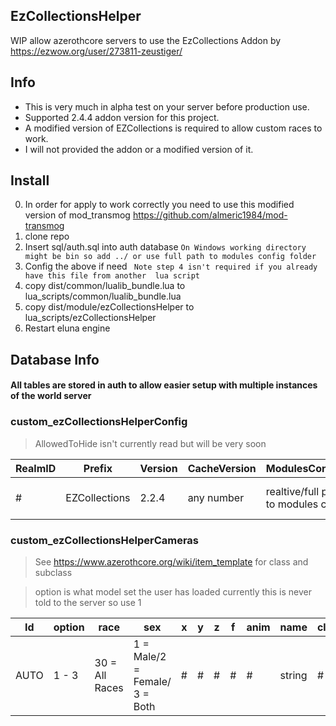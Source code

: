 ## EzCollectionsHelper
WIP allow azerothcore servers to use the EzCollections Addon by https://ezwow.org/user/273811-zeustiger/ 

## Info
* This is very much in alpha test on your server before production use. 
* Supported 2.4.4 addon version for this project.
* A modified version of EZCollections is required to allow custom races to work.
* I will not provided the addon or a modified version of it.

## Install
0) In order for apply to work correctly you need to use this modified version of mod_transmog https://github.com/almeric1984/mod-transmog
1) clone repo
2) Insert sql/auth.sql into auth database ```On Windows working directory might be bin so add ../ or use full path to modules config folder```
3) Config the above if need
``` Note step 4 isn't required if you already have this file from another  lua script```
4) copy dist/common/lualib_bundle.lua to lua_scripts/common/lualib_bundle.lua
5) copy dist/module/ezCollectionsHelper to lua_scripts/ezCollectionsHelper
6) Restart eluna engine

## Database Info
#### All tables are stored in auth to allow easier setup with multiple instances of the world server

### custom_ezCollectionsHelperConfig
> AllowedToHide isn't currently read but will be very soon

| RealmID | Prefix        | Version | CacheVersion | ModulesConfPath                    | AllowedToHide                                    |
| --------| --------------| ------- | ------------ | ---------------------------------- | ------------------------------------------------ |
| #       | EZCollections | 2.2.4   | any number   | realtive/full path to modules conf | : sperated list of slots user is allowed to hide |
### custom_ezCollectionsHelperCameras
> See https://www.azerothcore.org/wiki/item_template for class and subclass

> option is what model set the user has loaded currently this is never told to the server so use 1

| Id   | option     | race              | sex                           | x | y | z | f | anim | name   | class | subclass |
| ---- | -----------| ----------------- | ----------------------------- | - | - | - | - | -----| ------ | ----- | ---------|
| AUTO | 1 - 3      | 30 = All Races    | 1 = Male/2 = Female/ 3 = Both | # | # | # | # | #    | string | #     | #        |
